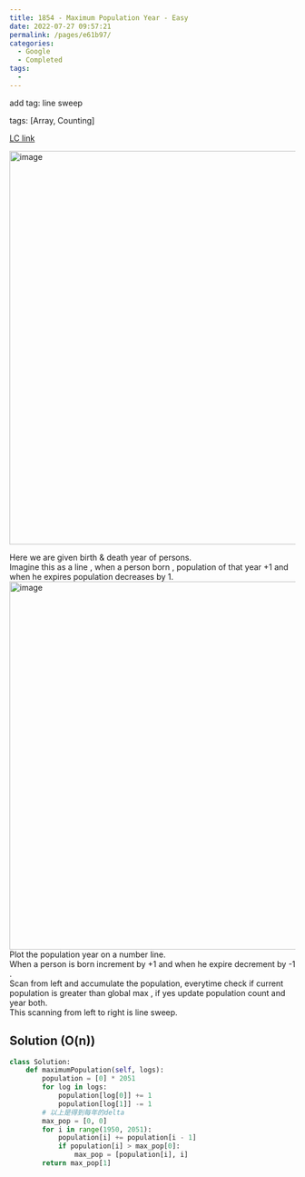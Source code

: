 ```yaml
---
title: 1854 - Maximum Population Year - Easy
date: 2022-07-27 09:57:21
permalink: /pages/e61b97/
categories:
  - Google
  - Completed
tags:
  - 
---
```

add tag: line sweep

tags: [Array, Counting]

[LC link](https://leetcode.cn/problems/maximum-population-year/)

<img width="693" alt="image" src="https://user-images.githubusercontent.com/41789327/179913043-f78e0b3f-789c-4361-a529-e04747003564.png">

Here we are given birth & death year of persons.  
Imagine this as a line , when a person born , population of that year +1 and when he expires population decreases by 1.  
<img width="648" alt="image" src="https://user-images.githubusercontent.com/41789327/179913576-b69c6846-0eaa-407a-90fe-d69968393225.png">
Plot the population year on a number line.  
When a person is born increment by +1 and when he expire decrement by -1 .  
Scan from left and accumulate the population, everytime check if current population is greater than global max , if yes update population count and year both.  
This scanning from left to right is line sweep.

## Solution (O(n))
```python
class Solution:
	def maximumPopulation(self, logs):
		population = [0] * 2051
		for log in logs:
			population[log[0]] += 1
			population[log[1]] -= 1
		# 以上是得到每年的delta
		max_pop = [0, 0]
		for i in range(1950, 2051):
			population[i] += population[i - 1]
			if population[i] > max_pop[0]:
				max_pop = [population[i], i]
		return max_pop[1]
```